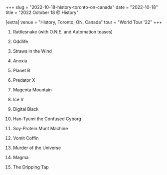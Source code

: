 +++
slug = "2022-10-18-history-toronto-on-canada"
date = "2022-10-18"
title = "2022 October 18 @ History"

[extra]
venue = "History, Toronto, ON, Canada"
tour = "World Tour '22"
+++


 1. Rattlesnake
    (with O.N.E. and Automation teases)

 2. Oddlife

 3. Straws in the Wind

 4. Anoxia

 5. Planet B

 6. Predator X

 7. Magenta Mountain

 8. Ice V

 9. Digital Black

10. Han-Tyumi the Confused Cyborg

11. Soy-Protein Munt Machine

12. Vomit Coffin

13. Murder of the Universe

14. Magma

15. The Dripping Tap



